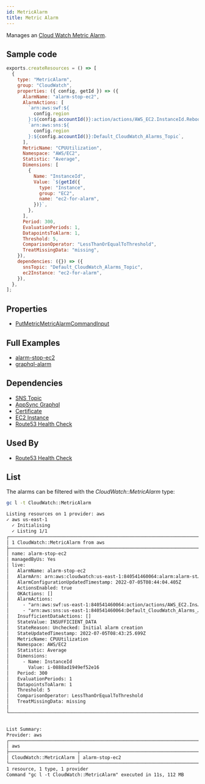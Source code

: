 ```yaml
---
id: MetricAlarm
title: Metric Alarm
---
```


Manages an [Cloud Watch Metric Alarm](https://console.aws.amazon.com/cloudwatch/home?#alarmsV2:alarm).

## Sample code

```js
exports.createResources = () => [
  {
    type: "MetricAlarm",
    group: "CloudWatch",
    properties: ({ config, getId }) => ({
      AlarmName: "alarm-stop-ec2",
      AlarmActions: [
        `arn:aws:swf:${
          config.region
        }:${config.accountId()}:action/actions/AWS_EC2.InstanceId.Reboot/1.0`,
        `arn:aws:sns:${
          config.region
        }:${config.accountId()}:Default_CloudWatch_Alarms_Topic`,
      ],
      MetricName: "CPUUtilization",
      Namespace: "AWS/EC2",
      Statistic: "Average",
      Dimensions: [
        {
          Name: "InstanceId",
          Value: `${getId({
            type: "Instance",
            group: "EC2",
            name: "ec2-for-alarm",
          })}`,
        },
      ],
      Period: 300,
      EvaluationPeriods: 1,
      DatapointsToAlarm: 1,
      Threshold: 5,
      ComparisonOperator: "LessThanOrEqualToThreshold",
      TreatMissingData: "missing",
    }),
    dependencies: ({}) => ({
      snsTopic: "Default_CloudWatch_Alarms_Topic",
      ec2Instance: "ec2-for-alarm",
    }),
  },
];
```

## Properties

- [PutMetricMetricAlarmCommandInput](https://docs.aws.amazon.com/AWSJavaScriptSDK/v3/latest/clients/client-cloudwatch/interfaces/putmetricalarmcommandinput.html)

## Full Examples

- [alarm-stop-ec2](https://github.com/grucloud/grucloud/tree/main/examples/aws/CloudWatch/alarm-stop-ec2)
- [graphql-alarm](https://github.com/grucloud/grucloud/tree/main/examples/aws/AppSync/graphql-alarm)

## Dependencies

- [SNS Topic](../SNS/Topic.md)
- [AppSync Graphql](../AppSync/GraphqlApi.md)
- [Certificate](../ACM/Certificate.md)
- [EC2 Instance](../EC2/Instance.md)
- [Route53 Health Check](../Route53/HealthCheck.md)

## Used By

- [Route53 Health Check](../Route53/HealthCheck.md)

## List

The alarms can be filtered with the _CloudWatch::MetricAlarm_ type:

```sh
gc l -t CloudWatch::MetricAlarm
```

```txt
Listing resources on 1 provider: aws
✓ aws us-east-1
  ✓ Initialising
  ✓ Listing 1/1
┌───────────────────────────────────────────────────────────────────────┐
│ 1 CloudWatch::MetricAlarm from aws                                    │
├───────────────────────────────────────────────────────────────────────┤
│ name: alarm-stop-ec2                                                  │
│ managedByUs: Yes                                                      │
│ live:                                                                 │
│   AlarmName: alarm-stop-ec2                                           │
│   AlarmArn: arn:aws:cloudwatch:us-east-1:840541460064:alarm:alarm-st… │
│   AlarmConfigurationUpdatedTimestamp: 2022-07-05T08:44:04.405Z        │
│   ActionsEnabled: true                                                │
│   OKActions: []                                                       │
│   AlarmActions:                                                       │
│     - "arn:aws:swf:us-east-1:840541460064:action/actions/AWS_EC2.Ins… │
│     - "arn:aws:sns:us-east-1:840541460064:Default_CloudWatch_Alarms_… │
│   InsufficientDataActions: []                                         │
│   StateValue: INSUFFICIENT_DATA                                       │
│   StateReason: Unchecked: Initial alarm creation                      │
│   StateUpdatedTimestamp: 2022-07-05T08:43:25.699Z                     │
│   MetricName: CPUUtilization                                          │
│   Namespace: AWS/EC2                                                  │
│   Statistic: Average                                                  │
│   Dimensions:                                                         │
│     - Name: InstanceId                                                │
│       Value: i-0888ad1949ef52e16                                      │
│   Period: 300                                                         │
│   EvaluationPeriods: 1                                                │
│   DatapointsToAlarm: 1                                                │
│   Threshold: 5                                                        │
│   ComparisonOperator: LessThanOrEqualToThreshold                      │
│   TreatMissingData: missing                                           │
│                                                                       │
└───────────────────────────────────────────────────────────────────────┘


List Summary:
Provider: aws
┌──────────────────────────────────────────────────────────────────────┐
│ aws                                                                  │
├─────────────────────────┬────────────────────────────────────────────┤
│ CloudWatch::MetricAlarm │ alarm-stop-ec2                             │
└─────────────────────────┴────────────────────────────────────────────┘
1 resource, 1 type, 1 provider
Command "gc l -t CloudWatch::MetricAlarm" executed in 11s, 112 MB
```
